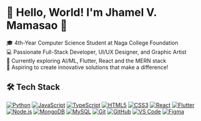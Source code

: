 # 👋 Hello, World! I'm Jhamel V. Mamasao 🚀

🎓 4th-Year Computer Science Student at Naga College Foundation  
💻 Passionate Full-Stack Developer, UI/UX Designer, and Graphic Artist  
🌱 Currently exploring AI/ML, Flutter, React and the MERN stack  
🎯 Aspiring to create innovative solutions that make a difference!  

## 🛠️ Tech Stack

[![Python](https://img.shields.io/badge/python-%233776AB.svg?style=for-the-badge&logo=python&logoColor=white)](https://www.python.org/) 
[![JavaScript](https://img.shields.io/badge/javascript-%23F7DF1E.svg?style=for-the-badge&logo=javascript&logoColor=black)](https://developer.mozilla.org/en-US/docs/Web/JavaScript) 
[![TypeScript](https://img.shields.io/badge/typescript-%23007ACC.svg?style=for-the-badge&logo=typescript&logoColor=white)](https://www.typescriptlang.org/) 
[![HTML5](https://img.shields.io/badge/html5-%23E34F26.svg?style=for-the-badge&logo=html5&logoColor=white)](https://developer.mozilla.org/en-US/docs/Web/HTML) 
[![CSS3](https://img.shields.io/badge/css3-%231572B6.svg?style=for-the-badge&logo=css3&logoColor=white)](https://developer.mozilla.org/en-US/docs/Web/CSS) 
[![React](https://img.shields.io/badge/react-%2361DAFB.svg?style=for-the-badge&logo=react&logoColor=black)](https://reactjs.org/) 
[![Flutter](https://img.shields.io/badge/flutter-%2302569B.svg?style=for-the-badge&logo=flutter&logoColor=white)](https://flutter.dev/) 
[![Node.js](https://img.shields.io/badge/node.js-%23339933.svg?style=for-the-badge&logo=nodedotjs&logoColor=white)](https://nodejs.org/) 
[![MongoDB](https://img.shields.io/badge/mongodb-%2347A248.svg?style=for-the-badge&logo=mongodb&logoColor=white)](https://www.mongodb.com/) 
[![MySQL](https://img.shields.io/badge/mysql-%234479A1.svg?style=for-the-badge&logo=mysql&logoColor=white)](https://www.mysql.com/) 
[![Git](https://img.shields.io/badge/git-%23F05033.svg?style=for-the-badge&logo=git&logoColor=white)](https://git-scm.com/) 
[![GitHub](https://img.shields.io/badge/github-%23181717.svg?style=for-the-badge&logo=github&logoColor=white)](https://github.com/) 
[![VS Code](https://img.shields.io/badge/VSCode-%23007ACC.svg?style=for-the-badge&logo=visual-studio-code&logoColor=white)](https://code.visualstudio.com/) 
[![Figma](https://img.shields.io/badge/figma-%23F24E1E.svg?style=for-the-badge&logo=figma&logoColor=white)](https://figma.com/)


